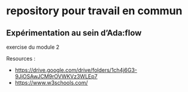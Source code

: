 # repository pour travail en commun 

## Expérimentation au sein d’Ada:flow
exercise du module 2

Resources :
* https://drive.google.com/drive/folders/1ch4j6G3-9JjOSAwJCM9rOVWKVz3WLEp7
* https://www.w3schools.com/
